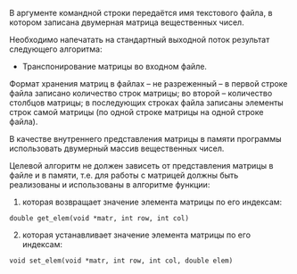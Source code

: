 В аргументе командной строки передаётся имя текстового файла, в котором записана двумерная матрица вещественных чисел.

Необходимо напечатать на стандартный выходной поток результат следующего алгоритма:
* Транспонирование матрицы во входном файле.

Формат хранения матриц в файлах – не разреженный – в первой строке файла записано количество строк матрицы;
во второй – количество столбцов матрицы; в последующих строках файла записаны
элементы строк самой матрицы (по одной строке матрицы на одной строке файла).

В качестве внутреннего представления матрицы в памяти программы использовать двумерный массив
вещественных чисел.

Целевой алгоритм не должен зависеть от представления матрицы в файле и в памяти, т.е. для работы с матрицей
должны быть реализованы и использованы в алгоритме функции: 
1. которая возвращает значение элемента матрицы по его индексам:

```double get_elem(void *matr, int row, int col)```

2. которая устанавливает значение элемента матрицы по его индексам:

```void set_elem(void *matr, int row, int col, double elem)```
